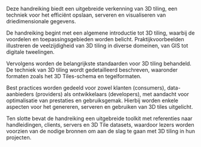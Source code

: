 Deze handreiking biedt een uitgebreide verkenning van 3D tiling, een techniek
voor het efficiënt opslaan, serveren en visualiseren van driedimensionale
gegevens.

De handreiking begint met een algemene introductie tot 3D tiling, waarbij de
voordelen en toepassingsgebieden worden belicht. Praktijkvoorbeelden illustreren
de veelzijdigheid van 3D tiling in diverse domeinen, van GIS tot digitale
tweelingen.

Vervolgens worden de belangrijkste standaarden voor 3D tiling behandeld. De
techniek van 3D tiling wordt gedetailleerd beschreven, waaronder formaten zoals
het 3D Tiles-schema en tegelformaten.

Best practices worden gedeeld voor zowel klanten (consumers), data-aanbieders
(providers) als ontwikkelaars (developers), met aandacht voor optimalisatie van
prestaties en gebruiksgemak. Hierbij worden enkele aspecten voor het genereren,
serveren en gebruiken van 3D tiles uitgelicht.

Ten slotte bevat de handreiking een uitgebreide toolkit met referenties naar
handleidingen, clients, servers en 3D Tile datasets, waardoor lezers worden
voorzien van de nodige bronnen om aan de slag te gaan met 3D tiling in hun
projecten.

